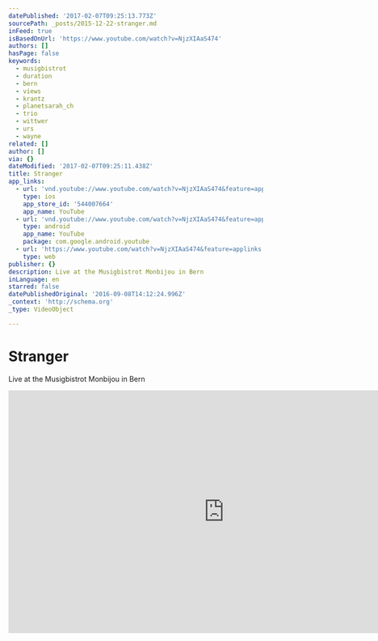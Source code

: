 ```yaml
---
datePublished: '2017-02-07T09:25:13.773Z'
sourcePath: _posts/2015-12-22-stranger.md
inFeed: true
isBasedOnUrl: 'https://www.youtube.com/watch?v=NjzXIAaS474'
authors: []
hasPage: false
keywords:
  - musigbistrot
  - duration
  - bern
  - views
  - krantz
  - planetsarah_ch
  - trio
  - wittwer
  - urs
  - wayne
related: []
author: []
via: {}
dateModified: '2017-02-07T09:25:11.438Z'
title: Stranger
app_links:
  - url: 'vnd.youtube://www.youtube.com/watch?v=NjzXIAaS474&feature=applinks'
    type: ios
    app_store_id: '544007664'
    app_name: YouTube
  - url: 'vnd.youtube://www.youtube.com/watch?v=NjzXIAaS474&feature=applinks'
    type: android
    app_name: YouTube
    package: com.google.android.youtube
  - url: 'https://www.youtube.com/watch?v=NjzXIAaS474&feature=applinks'
    type: web
publisher: {}
description: Live at the Musigbistrot Monbijou in Bern
inLanguage: en
starred: false
datePublishedOriginal: '2016-09-08T14:12:24.996Z'
_context: 'http://schema.org'
_type: VideoObject

---
```

# Stranger

Live at the Musigbistrot Monbijou in Bern

<iframe src="https://cdn.embedly.com/widgets/media.html?src=https%3A%2F%2Fwww.youtube.com%2Fembed%2FNjzXIAaS474%3Ffeature%3Doembed&amp;url=https%3A%2F%2Fwww.youtube.com%2Fwatch%3Fv%3DNjzXIAaS474&amp;image=https%3A%2F%2Fi.ytimg.com%2Fvi%2FNjzXIAaS474%2Fhqdefault.jpg&amp;key=b7d04c9b404c499eba89ee7072e1c4f7&amp;type=text%2Fhtml&amp;schema=youtube" width="854" height="480" scrolling="no" frameborder="0" allowfullscreen="allowfullscreen" style=""></iframe>